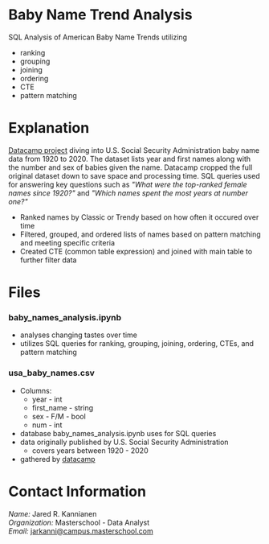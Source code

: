 # Baby Name Trend Analysis
SQL Analysis of American Baby Name Trends utilizing 
- ranking
- grouping
- joining
- ordering
- CTE
- pattern matching


# Explanation
[Datacamp project](https://app.datacamp.com/learn/projects/1441) diving into U.S. Social Security Administration baby name data from 1920 to 2020.  The dataset lists year and first names along with the number and sex of babies given the name.  Datacamp cropped the full original dataset down to save space and processing time.
SQL queries used for answering key questions such as _"What were the top-ranked female names since 1920?"_ and _"Which names spent the most years at number one?"_
- Ranked names by Classic or Trendy based on how often it occured over time
- Filtered, grouped, and ordered lists of names based on pattern matching and meeting specific criteria
- Created CTE (common table expression) and joined with main table to further filter data


# Files
### baby_names_analysis.ipynb
- analyses changing tastes over time
- utilizes SQL queries for ranking, grouping, joining, ordering, CTEs, and pattern matching

### usa_baby_names.csv
- Columns:
    - year - int
    - first_name - string
    - sex - F/M - bool
    - num - int
- database baby_names_analysis.ipynb uses for SQL queries
- data originally published by U.S. Social Security Administration
    - covers years between 1920 - 2020
- gathered by [datacamp](https://app.datacamp.com/learn/projects/1441)


# Contact Information
_Name:_ Jared R. Kannianen 
<br />
_Organization:_ Masterschool - Data Analyst 
<br />
_Email:_ jarkanni@campus.masterschool.com
